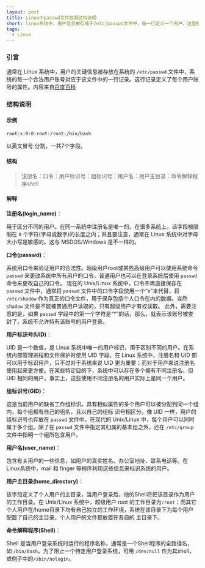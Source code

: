 ```yaml
---
layout: post
title: Linux中passwd文件数据结构说明
short: linux系统中，用户信息被存储于/etc/passwd文件中，每一行定义一个用户，这里解释一下其数据定义结构
tags:
  - Linux
---
```


### 引言

通常在 Linux 系统中，用户的关键信息被存放在系统的 `/etc/passwd` 文件中，系统的每一个合法用户账号对应于该文件中的一行记录。这行记录定义了每个用户账号的属性。内容来自[百度百科](https://wapbaike.baidu.com/item/passwd)

### 结构说明

#### 示例

```sh
root:x:0:0:root:/root:/bin/bash
```

以英文冒号:分割，一共7个字段。

#### 结构

> 注册名：口令：用户标识号：组标识号：用户名：用户主目录：命令解释程序shell

#### 解释

**注册名(login_name)**：

用于区分不同的用户。在同一系统中注册名是唯一的。在很多系统上，该字段被限制在 `8` 个字符(字母或数字)的长度之内；并且要注意，通常在 Linux 系统中对字母大小写是敏感的。这与 MSDOS/Windows 是不一样的。

**口令(passwd)**：

系统用口令来验证用户的合法性。超级用户root或某些高级用户可以使用系统命令 `passwd` 来更改系统中所有用户的口令，普通用户也可以在登录系统后使用 `passwd` 命令来更改自己的口令。 现在的 Unix/Linux 系统中，口令不再直接保存在 `passwd` 文件中，通常将 `passwd` 文件中的口令字段使用一个“x”来代替，将 `/etc/shadow` 作为真正的口令文件，用于保存包括个人口令在内的数据。当然 `shadow` 文件是不能被普通用户读取的，只有超级用户才有权读取。 此外，需要注意的是，如果 `passwd` 字段中的第一个字符是“*”的话，那么，就表示该账号被查封了，系统不允许持有该账号的用户登录。

**用户标识号(UID)**：

UID 是一个数值，是 Linux 系统中唯一的用户标识，用于区别不同的用户。在系统内部管理进程和文件保护时使用 UID 字段。在 Linux 系统中，注册名和 UID 都可以用于标识用户，只不过对于系统来说 UID 更为重要；而对于用户来说注册名使用起来更方便。在某些特定目的下，系统中可以存在多个拥有不同注册名、但 UID 相同的用户，事实上，这些使用不同注册名的用户实际上是同一个用户。

**组标识号(GID)**：

这是当前用户的缺省工作组标识。具有相似属性的多个用户可以被分配到同一个组内，每个组都有自己的组名，且以自己的组标 识号相区分。像 UID 一样，用户的组标识号也存放在 `passwd` 文件中。在现代的 Unix/Linux 中，每个用户可以同时属于多个组。除了在 `passwd` 文件中指定其归属的基本组之外，还在 `/etc/group` 文件中指明一个组所包含用户。

**用户名(user_name)**：

包含有关用户的一些信息，如用户的真实姓名、办公室地址、联系电话等。在Linux系统中，mail 和 finger 等程序利用这些信息来标识系统的用户。

**用户主目录(home_directory)**：

该字段定义了个人用户的主目录，当用户登录后，他的Shell将把该目录作为用户的工作目录。在 Unix/Linux 系统中，超级用户 root 的工作目录为`/root`；而其它个人用户在/home目录下均有自己独立的工作环境，系统在该目录下为每个用户配置了自己的主目录。个人用户的文件都放置在各自的 主目录下。

**命令解释程序(Shell)**：

Shell 是当用户登录系统时运行的程序名称，通常是一个Shell程序的全路径名， 如 `/bin/bash`。为了阻止一个特定用户登录系统，可用 `/dev/null` 作为其shell，或例子中的`/sbin/nologin`。
